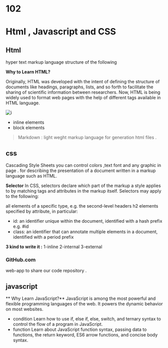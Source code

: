 #  102

# Html , Javascript and CSS

## Html
hyper text markup language 
structure of the following


**Why to Learn HTML?**

Originally, HTML was developed with the intent of defining the structure of documents like headings, paragraphs, lists, and so forth to facilitate the sharing of scientific information between researchers. Now, HTML is being widely used to format web pages with the help of different tags available in HTML language. 

![i](https://www.jaimebutler.ch/jb-edit/wp-content/uploads/2014/07/Basic-HTML.png)
* inline elements 
* block elements 
> Markdown : light weght markup language for generation html files .


## css 
Cascading Style Sheets
you can control colors ,text font and any graphic in page .
for describing the presentation of a document written in a markup language such as HTML. 

**Selector**
In CSS, selectors declare which part of the markup a style applies to by matching tags and attributes in the markup itself.
Selectors may apply to the following:

all elements of a specific type, e.g. the second-level headers h2
elements specified by attribute, in particular:
* id: an identifier unique within the document, identified with a hash prefix e.g. #id
* class: an identifier that can annotate multiple elements in a document, identified with a period prefix


**3 kind to write it :**
1-inline
2-internal
3-external

### GitHub.com
web-app to share our code repository .


## javascript 
** Why Learn JavaScript?**
JavaScript is among the most powerful and flexible programming languages of the web. It powers the dynamic behavior on most websites.

* condition
Learn how to use if, else if, else, switch, and ternary syntax to control the flow of a program in JavaScript.
* function
Learn about JavaScript function syntax, passing data to functions, the return keyword, ES6 arrow functions, and concise body syntax.











